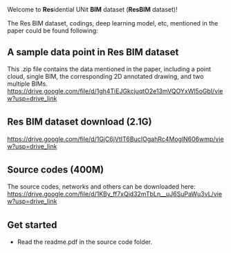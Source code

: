 Welcome to **Res**idential UNit **BIM** dataset (**ResBIM** dataset)!　　

The Res BIM dataset, codings, deep learning model, etc, mentioned in the paper could be found following:

## A sample data point in Res BIM dataset
This .zip file contains the data mentioned in the paper, including a point cloud, single BIM, the corresponding 2D annotated drawing, and two multiple BIMs.
https://drive.google.com/file/d/1gh4TiEJGkcjuqtO2e13mVQOYxWl5oGbI/view?usp=drive_link

## Res BIM dataset download (2.1G)　　
https://drive.google.com/file/d/1GjC6jVtIT6BucIOgahRc4MoglN606wmp/view?usp=drive_link

## Source codes (400M)　
The source codes, networks and others can be downloaded here:
https://drive.google.com/file/d/1KBy_ff7xQid32mTbLn__uJ6SuPaWu3vL/view?usp=drive_link

## Get started　　
- Read the readme.pdf in the source code folder.
